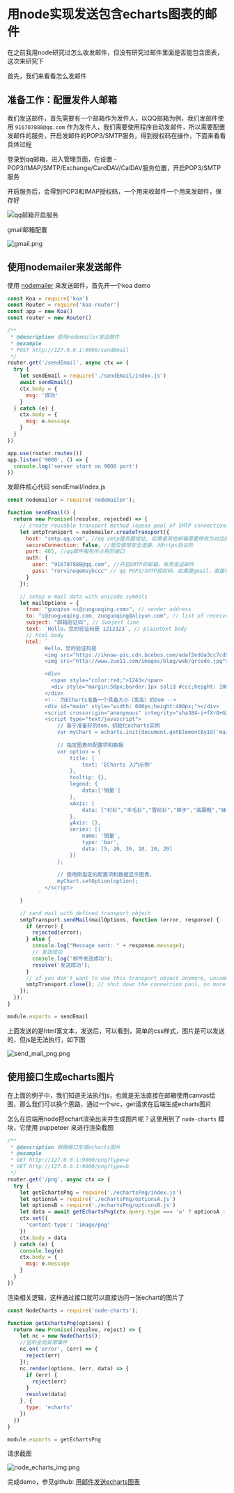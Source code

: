 # 用node实现发送包含echarts图表的邮件
在之前我用node研究过怎么收发邮件，但没有研究过邮件里面是否能包含图表，这次来研究下

首先，我们来看看怎么发邮件

## 准备工作：配置发件人邮箱
我们发送邮件，首先需要有一个邮箱作为发件人，以QQ邮箱为例，我们发邮件使用 `916707888@qq.com` 作为发件人，我们需要使用程序自动发邮件，所以需要配置发邮件的服务，开启发邮件的POP3/SMTP服务，得到授权码在操作，下面来看看具体过程

登录到qq邮箱，进入管理页面，在设置 - POP3/IMAP/SMTP/Exchange/CardDAV/CalDAV服务位置，开启POP3/SMTP服务

开启服务后，会得到POP3和IMAP授权码，一个用来收邮件一个用来发邮件，保存好

![qq邮箱开启服务](../../../images/blog/node/node_email_1_qqmail.png)

gmail邮箱配置

![gmail.png](../../../images/blog/node/node_email_2_gmail.png)

## 使用nodemailer来发送邮件
使用 [nodemailer](https://github.com/nodemailer/nodemailer) 来发送邮件，首先开一个koa demo

```js
const Koa = require('koa')
const Router = require('koa-router')
const app = new Koa()
const router = new Router()

/**
 * @description 使用nodemailer发送邮件
 * @example
 * POST http://127.0.0.1:9000/sendEmail
 */
router.get('/sendEmail', async ctx => {
  try {
    let sendEmail = require('./sendEmail/index.js')
    await sendEmail()
    ctx.body = {
      msg: '成功'
    }
  } catch (e) {
    ctx.body = {
      msg: e.message
    }
  }
})

app.use(router.routes())
app.listen('9000', () => {
  console.log('server start on 9000 port')
})
```

发邮件核心代码 sendEmail/index.js

```js
const nodemailer = require('nodemailer');

function sendEmail() {
  return new Promise((resolve, rejected) => {
    // create reusable transport method (opens pool of SMTP connections)
    let smtpTransport = nodemailer.createTransport({
      host: "smtp.qq.com", //qq smtp服务器地址, 如果是其他邮箱需要修改为对应的服务器
      secureConnection: false, //是否使用安全连接，对https协议的
      port: 465, //qq邮件服务所占用的端口
      auth: {
        user: "916707888@qq.com", //开启SMTP的邮箱，有用发送邮件
        pass: "rorvinuqemsybccc" // qq POP3/SMTP授权码，如果是gmail，直接填密码
      }
    });

    // setup e-mail data with unicode symbols
    let mailOptions = {
      from: "guoqzuo <i@zuoguoqing.com>", // sender address
      to: "i@zuoguoqing.com, zuoguoqing@aliyun.com", // list of receivers
      subject: "邮箱验证码", // Subject line
      text: `Hello，您的验证码是 1212323`, // plaintext body
      // html body
      html: `
            Hello，您的验证码是
            <img src="https://iknow-pic.cdn.bcebos.com/adaf2edda3cc7cd96b1584973701213fb80e9140?x-bce-process=image/resize,m_lfit,w_600,h_800,limit_1">
            <img src="http://www.zuo11.com/images/blog/web/qrcode.jpg">

            <div>
              <span style="color:red;">1243</span>
              <div style="margin:50px;border:1px solid #ccc;height: 100px;widht:100px;">1243</div>
            </div>
            <!-- 为ECharts准备一个具备大小（宽高）的Dom -->
            <div id="main" style="width: 600px;height:400px;"></div>
            <script crossorigin="anonymous" integrity="sha384-i+fXrQ+G3+h2478EWpSpIXivtKbbze+0SNOXJGizkAp6DVG/m2fE6hiWeDwskVvp" src="https://lib.baomitu.com/echarts/4.7.0/echarts.js"></script>
            <script type="text/javascript">
                // 基于准备好的dom，初始化echarts实例
                var myChart = echarts.init(document.getElementById('main'));
        
                // 指定图表的配置项和数据
                var option = {
                    title: {
                        text: 'ECharts 入门示例'
                    },
                    tooltip: {},
                    legend: {
                        data:['销量']
                    },
                    xAxis: {
                        data: ["衬衫","羊毛衫","雪纺衫","裤子","高跟鞋","袜子"]
                    },
                    yAxis: {},
                    series: [{
                        name: '销量',
                        type: 'bar',
                        data: [5, 20, 36, 10, 10, 20]
                    }]
                };
        
                // 使用刚指定的配置项和数据显示图表。
                myChart.setOption(option);
            </script>
          `
    }

    // send mail with defined transport object
    smtpTransport.sendMail(mailOptions, function (error, response) {
      if (error) {
        rejected(error);
      } else {
        console.log("Message sent: " + response.message);
        // 发送成功
        console.log('邮件发送成功');
        resolve('发送成功');
      }
      // if you don't want to use this transport object anymore, uncomment following line
      smtpTransport.close(); // shut down the connection pool, no more messages
    });
  });
}

module.exports = sendEmail
```

上面发送的是html富文本，发送后，可以看到，简单的css样式，图片是可以发送的，但js是无法执行，如下图

![send_mail_png.png](../../../images/blog/node/node_email_3_send.png)

## 使用接口生成echarts图片
在上面的例子中，我们知道无法执行js，也就是无法直接在邮箱使用canvas绘图，那么我们可以换个思路，通过一个src，get请求在后端生成echarts图片

怎么在后端用node把echart渲染出来并生成图片呢？这里用到了 `node-charts` 模块，它使用 puppeteer 来进行渲染截图
```js
/**
 * @description 根据接口生成echarts图片
 * @example
 * GET http://127.0.0.1:9000/png?type=a
 * GET http://127.0.0.1:9000/png?type=b
 */
router.get('/png', async ctx => {
  try {
    let getEchartsPng = require('./echartsPng/index.js')
    let optionsA = require('./echartsPng/optionsA.js')
    let optionsB = require('./echartsPng/optionsB.js')
    let data = await getEchartsPng(ctx.query.type === 'a' ? optionsA : optionsB)
    ctx.set({
      'content-type': 'image/png'
    })
    ctx.body = data
  } catch (e) {
    console.log(e)
    ctx.body = {
      msg: e.message
    }
  }
})
```
渲染相关逻辑，这样通过接口就可以直接访问一张echart的图片了
```js
const NodeCharts = require('node-charts');

function getEchartsPng(options) {
  return new Promise((resolve, reject) => {
    let nc = new NodeCharts();
    //监听全局异常事件
    nc.on('error', (err) => {
      reject(err)
    });
    nc.render(options, (err, data) => {
      if (err) {
        reject(err)
      }
      resolve(data)
    }, {
      type: 'echarts'
    })
  })
}

module.exports = getEchartsPng
```

请求截图

![node_echarts_img.png](../../../images/blog/node/node_email_4_img.png)


完成demo，参见github: [用邮件发送echarts图表](https://github.com/zuoxiaobai/fedemo/tree/master/src/DebugDemo/%E7%94%A8%E9%82%AE%E4%BB%B6%E5%8F%91%E9%80%81echarts%E5%9B%BE%E8%A1%A8)
